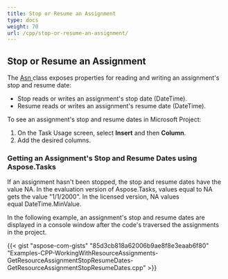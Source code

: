 ```yaml
---
title: Stop or Resume an Assignment
type: docs
weight: 70
url: /cpp/stop-or-resume-an-assignment/
---
```


## **Stop or Resume an Assignment**
The [Asn ](https://apireference.aspose.com/cpp/tasks/class/aspose.tasks.asn/)class exposes properties for reading and writing an assignment's stop and resume date:

- Stop reads or writes an assignment's stop date (DateTime).
- Resume reads or writes an assignment's resume date (DateTime).

To see an assignment's stop and resume dates in Microsoft Project:

1. On the Task Usage screen, select **Insert** and then **Column**.
2. Add the desired columns.
### **Getting an Assignment's Stop and Resume Dates using Aspose.Tasks**
If an assignment hasn't been stopped, the stop and resume dates have the value NA. In the evaluation version of Aspose.Tasks, values equal to NA gets the value "1/1/2000". In the licensed version, NA values equal DateTime.MinValue.

In the following example, an assignment's stop and resume dates are displayed in a console window after the code's traversed the assignments in the project.

{{< gist "aspose-com-gists" "85d3cb818a62006b9ae8f8e3eaab6f80" "Examples-CPP-WorkingWithResourceAssignments-GetResourceAssignmentStopResumeDates-GetResourceAssignmentStopResumeDates.cpp" >}}
